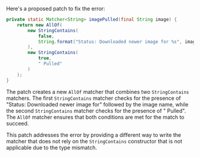 Here's a proposed patch to fix the error:
```java
private static Matcher<String> imagePulled(final String image) {
    return new AllOf(
        new StringContains(
            false,
            String.format("Status: Downloaded newer image for %s", image)
        ),
        new StringContains(
            true,
            " Pulled"
        )
    );
}
```
The patch creates a new `AllOf` matcher that combines two `StringContains` matchers. The first `StringContains` matcher checks for the presence of "Status: Downloaded newer image for" followed by the image name, while the second `StringContains` matcher checks for the presence of " Pulled". The `AllOf` matcher ensures that both conditions are met for the match to succeed.

This patch addresses the error by providing a different way to write the matcher that does not rely on the `StringContains` constructor that is not applicable due to the type mismatch.
